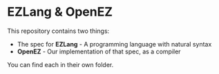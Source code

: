# EZLang & OpenEZ
This repository contains two things:
- The spec for **EZLang** - A programming language with natural syntax
- **OpenEZ** - Our implementation of that spec, as a compiler

You can find each in their own folder.
